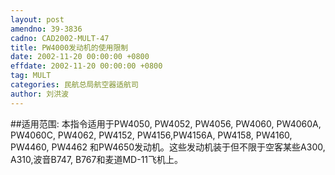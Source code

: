 ```yaml
---
layout: post
amendno: 39-3836
cadno: CAD2002-MULT-47
title: PW4000发动机的使用限制
date: 2002-11-20 00:00:00 +0800
effdate: 2002-11-20 00:00:00 +0800
tag: MULT
categories: 民航总局航空器适航司
author: 刘洪波
---
```


##适用范围:
本指令适用于PW4050, PW4052, PW4056, PW4060, PW4060A, PW4060C, PW4062, PW4152, PW4156,PW4156A, PW4158, PW4160, PW4460, PW4462 和PW4650发动机。这些发动机装于但不限于空客某些A300, A310,波音B747, B767和麦道MD-11飞机上。

